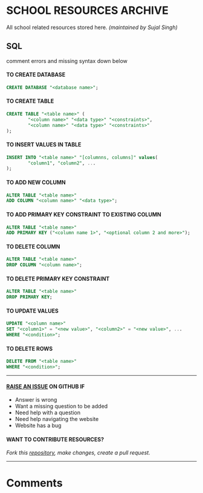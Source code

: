 # SCHOOL RESOURCES ARCHIVE

All school related resources stored here.
_(maintained by Sujal Singh)_

## SQL
comment errors and missing syntax down below

#### TO CREATE DATABASE
```sql
CREATE DATABASE "<database name>";
```


#### TO CREATE TABLE
```sql
CREATE TABLE "<table name>" (
        "<column name>" "<data type>" "<constraints>",
        "<column name>" "<data type>" "<constraints>"
);
```


#### TO INSERT VALUES IN TABLE
```sql
INSERT INTO "<table name>" "[columnns, columns]" values(
        "column1", "column2", ...
);
```

#### TO ADD NEW COLUMN
```sql
ALTER TABLE "<table name>"
ADD COLUMN "<column name>" "<data type>";
```


#### TO ADD PRIMARY KEY CONSTRAINT TO EXISTING COLUMN
```sql
ALTER TABLE "<table name>"
ADD PRIMARY KEY ("<column name 1>", "<optional column 2 and more>");
```


#### TO DELETE COLUMN
```sql
ALTER TABLE "<table name>"
DROP COLUMN "<column name>";
```


#### TO DELETE PRIMARY KEY CONSTRAINT
```sql
ALTER TABLE "<table name>"
DROP PRIMARY KEY;
```


#### TO UPDATE VALUES
```sql
UPDATE "<column name>"
SET "<column1>" = "<new value>", "<column2>" = "<new value>", ...
WHERE "<condition>";
```


#### TO DELETE ROWS
```sql
DELETE FROM "<table name>"
WHERE "<condition>";
```

---

#### [RAISE AN ISSUE](https://github.com/sujaldev/school/issues/new/choose) ON GITHUB IF

- Answer is wrong
- Want a missing question to be added
- Need help with a question
- Need help navigating the website
- Website has a bug

#### WANT TO CONTRIBUTE RESOURCES?

_Fork this [repository](https://github.com/sujaldev/school), make changes, create a pull request._

---

# Comments

<script src="https://giscus.app/client.js"
        data-repo="sujaldev/school"
        data-repo-id="MDEwOlJlcG9zaXRvcnkzODUzMDMzOTI="
        data-category="Q&A"
        data-category-id="DIC_kwDOFvdDYM4CArKZ"
        data-mapping="pathname"
        data-reactions-enabled="1"
        data-emit-metadata="0"
        data-theme="light"
        data-lang="en"
        crossorigin="anonymous"
        async>
</script>
